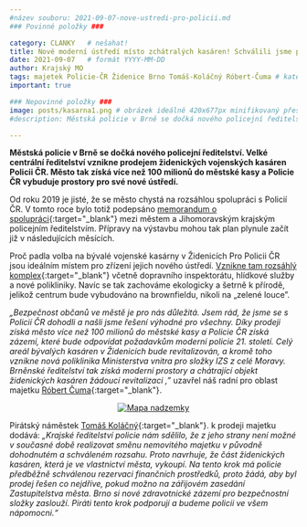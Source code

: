 ```yaml
---
#název souboru: 2021-09-07-nove-ustredi-pro-policii.md
### Povinné položky ###

category: CLANKY   # nešahat!
title: Nové moderní ústředí místo zchátralých kasáren! Schválili jsme prodej kasáren Policii ČR. 
date: 2021-09-07   # formát YYYY-MM-DD
author: Krajský MO
tags: majetek Policie-ČR Židenice Brno Tomáš-Koláčný Róbert-Čuma # kategorie odděleny mezerami, např. volby zemědělství životní-prostředí piráti (viz https://jihomoravsky.pirati.cz/tags/)
important: true

### Nepovinné položky ###
image: posts/kasarna1.png # obrázek ideálně 420x677px minifikovaný přes https://tinypng.com/
#description: Městská policie v Brně se dočká nového policejní ředitelství. Velké centrální ředitelství vznikne prodejem židenických vojenských kasáren Policii ČR. Město tak získá více než 100 milionů do městské kasy a Policie ČR vybuduje prostory pro své nové ústředí.

---
```

**Městská policie v Brně se dočká nového policejní ředitelství. Velké centrální ředitelství vznikne prodejem židenických vojenských kasáren Policii ČR. Město tak získá více než 100 milionů do městské kasy a Policie ČR vybuduje prostory pro své nové ústředí.**

Od roku 2019 je jisté, že se město chystá na rozsáhlou spolupráci s Policií ČR. V tomto roce bylo totiž podepsáno [memorandum o spolupráci](https://www.brno.cz/brno-aktualne/tiskovy-servis/tiskove-zpravy/a/cast-zidenickych-kasaren-ktera-patri-mestu-se-nebude-smenovat-policie-ji-za-103-milionu-koupi/){:target="_blank"} mezi městem a Jihomoravským krajským policejním ředitelstvím. Přípravy na výstavbu mohou tak plan plynule začít již v následujících měsících. 

Proč padla volba na bývalé vojenské kasárny v Židenicích Pro Policii ČR jsou ideálním místem pro zřízení jejich nového ústředí. [Vznikne tam rozsáhlý komplex](https://brnensky.denik.cz/zpravy_region/puvodne-vojaci-nove-policiste-kasarna-v-zidenicich-promeni-v-nove-sidlo-20210525.html){:target="_blank"} včetně dopravního inspektorátu, hlídkové služby a nové polikliniky. Navíc se tak zachováme ekologicky a šetrně k přírodě, jelikož centrum bude vybudováno na brownfieldu, nikoli na „zelené louce”.

*„Bezpečnost občanů ve městě je pro nás důležitá. Jsem rád, že jsme se s Policií ČR dohodli a našli jsme řešení výhodné pro všechny. Díky prodeji získá město více než 100 milionů do městské kasy a Policie ČR získá zázemí, které bude odpovídat požadavkům moderní policie 21. století. Celý areál bývalých kasáren v Židenicích bude revitalizován, a kromě toho vznikne nová poliklinika Ministerstva vnitra pro složky IZS z celé Moravy. Brněnské ředitelství tak získá moderní prostory a chátrající objekt židenických kasáren žádoucí revitalizaci ,”* uzavřel náš radní pro oblast majetku [Róbert Čuma](https://jihomoravsky.pirati.cz/lide/robert-cumay/){:target="_blank"}.

<div style="text-align:center"><a href="https://a.pirati.cz/jihomoravsky/img/posts/kasarna2.png" target="_blank">
<img src="https://a.pirati.cz/jihomoravsky/img/posts/kasarna2.png" alt="Mapa nadzemky">

</a></div>

Pirátský náměstek [Tomáš Koláčný](https://jihomoravsky.pirati.cz/lide/tomas-kolacny/){:target="_blank"}. k prodeji majetku dodává: *„Krajské ředitelství policie nám sdělilo, že z jeho strany není možné v současné době realizovat směnu nemovitého majetku v původně dohodnutém a schváleném rozsahu. Proto navrhuje, že část židenických kasáren, která je ve vlastnictví města, vykoupí. Na tento krok má policie předběžně schválenou rezervaci finančních prostředků, proto žádá, aby byl prodej řešen co nejdříve, pokud možno na zářijovém zasedání Zastupitelstva města. Brno si nové zdravotnické zázemí pro bezpečnostní složky zaslouží. Piráti tento krok podporují a budeme policii ve všem nápomocni.“* 
